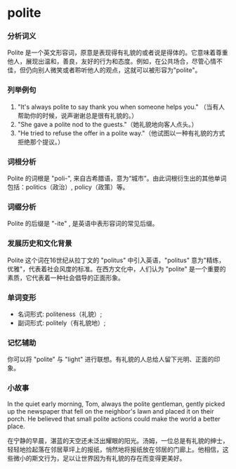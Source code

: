 # polite

### 分析词义

  

Polite 是一个英文形容词，原意是表现得有礼貌的或者说是得体的。它意味着尊重他人，展现出温和，善良，友好的行为和态度。例如，在公共场合，尽管心情不佳，但仍向别人微笑或者聆听他人的观点，这就可以被形容为"polite"。

  

### 列举例句

  

1.  "It's always polite to say thank you when someone helps you." （当有人帮助你的时候，说声谢谢总是很有礼貌的。）
2.  "She gave a polite nod to the guests."（她礼貌地向客人点头。）
3.  "He tried to refuse the offer in a polite way."（他试图以一种有礼貌的方式拒绝那个提议。）

  

### 词根分析

  

Polite 的词根是 "poli-", 来自古希腊语，意为“城市”。由此词根衍生出的其他单词包括：politics（政治）, policy（政策）等。

  

### 词缀分析

  

Polite 的后缀是 "-ite" , 是英语中表形容词的常见后缀。

  

### 发展历史和文化背景

  

Polite 这个词在16世纪从拉丁文的 "politus" 中引入英语，"politus" 意为"精练，优雅"，代表着社会风度的标准。在西方文化中，人们认为 "polite" 是一个重要的素质，它代表着一种社会倡导的正面形象。

  

### 单词变形

  

*   名词形式: politeness（礼貌）;
*   副词形式: politely（有礼貌地）;

  

### 记忆辅助

  

你可以将 "polite" 与 "light" 进行联想。有礼貌的人总给人留下光明、正面的印象。

  

### 小故事

  

In the quiet early morning, Tom, always the polite gentleman, gently picked up the newspaper that fell on the neighbor's lawn and placed it on their porch. He believed that small polite actions could make the world a better place.

  

在宁静的早晨，湛蓝的天空还未泛出耀眼的阳光。汤姆，一位总是有礼貌的绅士，轻轻地捡起落在邻居草坪上的报纸，悄然地将报纸放在邻居的门廊上。他相信，这些微小的斯文行为，足以让世界因为有礼貌的存在而变得更美好。
